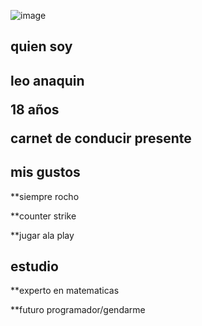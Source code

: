 ![image](https://github.com/Leoanaquin/Leoanaquin/assets/172268709/440bf98a-d2a5-4db9-b61c-06542ae9aaf5)
<h2>quien soy<h2>
  
leo anaquin

18 años

carnet de conducir presente 

  
<h2>mis gustos</h2>

**siempre rocho

**counter strike

**jugar ala play

<h2>estudio</h2>

**experto en matematicas

**futuro programador/gendarme

